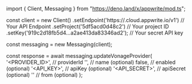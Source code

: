 import { Client, Messaging } from "https://deno.land/x/appwrite/mod.ts";

const client = new Client()
    .setEndpoint('https://<REGION>.cloud.appwrite.io/v1') // Your API Endpoint
    .setProject('5df5acd0d48c2') // Your project ID
    .setKey('919c2d18fb5d4...a2ae413da83346ad2'); // Your secret API key

const messaging = new Messaging(client);

const response = await messaging.updateVonageProvider(
    '<PROVIDER_ID>', // providerId
    '<NAME>', // name (optional)
    false, // enabled (optional)
    '<API_KEY>', // apiKey (optional)
    '<API_SECRET>', // apiSecret (optional)
    '<FROM>' // from (optional)
);
